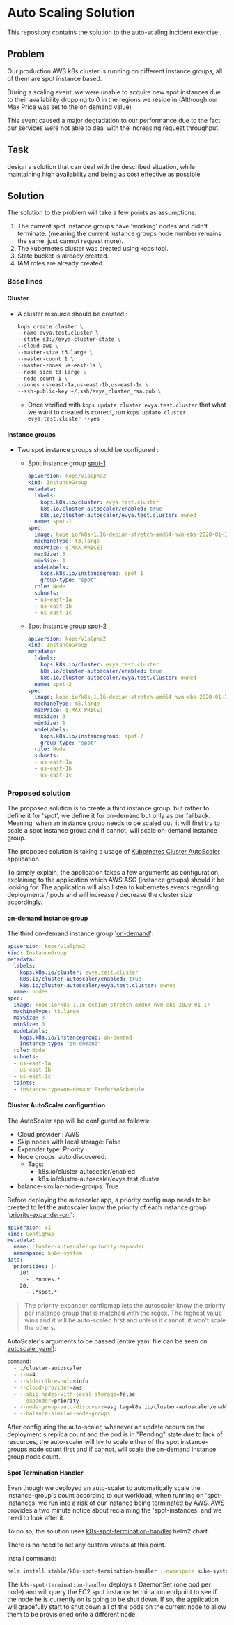 # Auto Scaling Solution

This repository contains the solution to the auto-scaling incident exercise..

## Problem

Our production AWS k8s cluster is running on different instance groups, all of them are spot instance based.

During a scaling event, we were unable to acquire new spot instances due to their availability dropping to 0 in the regions we reside in (Although our Max Price was set to the on demand value)

This event caused a major degradation to our performance due to the fact our services were not able to deal with the increasing request throughput.

## Task

design a solution that can deal with the described situation, while maintaining high availability and being as cost effective as possible

## Solution

The solution to the problem will take a few points as assumptions:

1. The current spot instance groups have 'working' nodes and didn't terminate. (meaning the current instance groups node number remains the same, just cannot request more).
2. The kubernetes cluster was created using kops tool.
3. State bucket is already created.
4. IAM roles are already created.

### Base lines

#### Cluster

- A cluster resource should be created :

  ```bash
  kops create cluster \
  --name evya.test.cluster \
  --state s3://evya-cluster-state \
  --cloud aws \
  --master-size t3.large \
  --master-count 1 \
  --master-zones us-east-1a \
  --node-size t3.large \
  --node-count 1 \
  --zones us-east-1a,us-east-1b,us-east-1c \
  --ssh-public-key ~/.ssh/evya_cluster_rsa.pub \
  ```

  - Once verified with `kops update cluster evya.test.cluster` that what we want to created is correct, run `kops update cluster evya.test.cluster --yes`

#### Instance groups

- Two spot instance groups should be configured :

  - Spot instance group [spot-1](kops-manifests/spot-1.yaml)

    ```yaml
    apiVersion: kops/v1alpha2
    kind: InstanceGroup
    metadata:
      labels:
        kops.k8s.io/cluster: evya.test.cluster
        k8s.io/cluster-autoscaler/enabled: true
        k8s.io/cluster-autoscaler/evya.test.cluster: owned
      name: spot-1
    spec:
      image: kope.io/k8s-1.16-debian-stretch-amd64-hvm-ebs-2020-01-17
      machineType: t3.large
      maxPrice: $(MAX_PRICE)
      maxSize: 3
      minSize: 1
      nodeLabels:
        kops.k8s.io/instancegroup: spot-1
        group-type: "spot"
      role: Node
      subnets:
      - us-east-1a
      - us-east-1b
      - us-east-1c
    ```

  - Spot instance group [spot-2](kops-manifests/spot-2.yaml)

    ```yaml
    apiVersion: kops/v1alpha2
    kind: InstanceGroup
    metadata:
      labels:
        kops.k8s.io/cluster: evya.test.cluster
        k8s.io/cluster-autoscaler/enabled: true
        k8s.io/cluster-autoscaler/evya.test.cluster: owned
      name: spot-2
    spec:
      image: kope.io/k8s-1.16-debian-stretch-amd64-hvm-ebs-2020-01-17
      machineType: m5.large
      maxPrice: $(MAX_PRICE)
      maxSize: 3
      minSize: 1
      nodeLabels:
        kops.k8s.io/instancegroup: spot-2
        group-type: "spot"
      role: Node
      subnets:
      - us-east-1a
      - us-east-1b
      - us-east-1c
    ```

### Proposed solution

The proposed solution is to create a third instance group, but rather to define it for 'spot', we define it for on-demand but only as our fallback. Meaning, when an instance group needs to be scaled out, it will first try to scale a spot instance group and if cannot, will scale on-demand instance group.

The proposed solution is taking a usage of [Kubernetes Cluster AutoScaler](https://github.com/kubernetes/autoscaler/tree/master/cluster-autoscaler) application.

To simply explain, the application takes a few arguments as configuration, explaining to the application which AWS ASG (instance groups) should it be looking for. The application will also listen to kubernetes events regarding deployments / pods and will increase / decrease the cluster size accordingly.

#### on-demand instance group

The third on-demand instance group '[on-demand](kops-manifests/on-demand.yaml)':

```yaml
apiVersion: kops/v1alpha2
kind: InstanceGroup
metadata:
  labels:
    kops.k8s.io/cluster: evya.test.cluster
    k8s.io/cluster-autoscaler/enabled: true
    k8s.io/cluster-autoscaler/evya.test.cluster: owned
  name: nodes
spec:
  image: kope.io/k8s-1.16-debian-stretch-amd64-hvm-ebs-2020-01-17
  machineType: t3.large
  maxSize: 3
  minSize: 0
  nodeLabels:
    kops.k8s.io/instancegroup: on-demand
    instance-type: "on-demand"
  role: Node
  subnets:
  - us-east-1a
  - us-east-1b
  - us-east-1c
  taints:
  - instance-type=on-demand:PreferNoSchedule
```

#### Cluster AutoScaler configuration

The AutoScaler app will be configured as follows:

- Cloud provider : AWS
- Skip nodes with local storage: False
- Expander type: Priority
- Node groups: auto discovered:
  - Tags: 
    - k8s.io/cluster-autoscaler/enabled
    - k8s.io/cluster-autoscaler/evya.test.cluster
- balance-similar-node-groups: True

Before deploying the autoscaler app, a priority config map needs to be created to let the autoscaler know the priority of each instance group '[priority-expander-cm](cluster-autoscaler/priority-expander-cm.yaml)':

  ```yaml
  apiVersion: v1
  kind: ConfigMap
  metadata:
    name: cluster-autoscaler-priority-expander
    namespace: kube-system
  data:
    priorities: |-
      10: 
        - .*nodes.*
      20: 
        - .*spot.*
  ```

> The priority-expander configmap lets the autoscaler know the priority per instance group that is matched with the regex. The highest value wins and it will be auto-scaled first and unless it cannot, it won't scale the others.

AutoScaler's arguments to be passed (entire yaml file can be seen on [autoscaler.yaml](cluster-autoscaler/autoscaler.yaml)):

  ```bash
  command:
    - ./cluster-autoscaler
    - --v=4
    - --stderrthreshold=info
    - --cloud-provider=aws
    - --skip-nodes-with-local-storage=false
    - --expander=priority
    - --node-group-auto-discovery=asg:tag=k8s.io/cluster-autoscaler/enabled,k8s.io/cluster-autoscaler/evya.test.cluster
    - --balance-similar-node-groups
  ```

After configuring the auto-scaler, whenever an update occurs on the deployment's replica count and the pod is in "Pending" state due to lack of resources, the auto-scaler will try to scale either of the spot instance-groups node count first and if cannot, will scale the on-demand instance group node count.

#### Spot Termination Handler

Even though we deployed an auto-scaler to automatically scale the instance-group's count according to our workload, when running on 'spot-instances' we run into a risk of our instance being terminated by AWS. AWS provides a two minute notice about reclaiming the 'spot-instances' and we need to look after it.

To do so, the solution uses [k8s-spot-termination-handler](https://github.com/helm/charts/tree/master/stable/k8s-spot-termination-handler) helm2 chart.

There is no need to set any custom values at this point.

Install command:

```bash
helm install stable/k8s-spot-termination-handler --namespace kube-system --name spot-term-handler
```

The `k8s-spot-termination-handler` deploys a DaemonSet (one pod per node) and will query the EC2 spot instance termination endpoint to see if the node he is currently on is going to be shut down. If so, the application will gracefully start to shut down all of the pods on the current node to allow them to be provisioned onto a different node.
